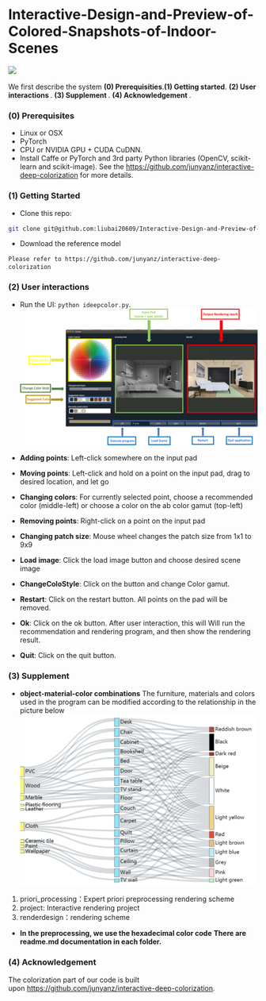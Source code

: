# Interactive-Design-and-Preview-of-Colored-Snapshots-of-Indoor-Scenes
![](https://github.com/liubai20609/Interactive-Design-and-Preview-of-Colored-Snapshots-of-Indoor-Scenes-1/blob/master/show.png?raw=true)

We first describe the system <b>(0) Prerequisities</b>.<b>(1) Getting started</b>. <b>(2) User interactions </b>. <b>(3) Supplement </b>. <b>(4) Acknowledgement </b>. 

### (0) Prerequisites
- Linux or OSX
- PyTorch
- CPU or NVIDIA GPU + CUDA CuDNN.
- Install Caffe or PyTorch and 3rd party Python libraries (OpenCV, scikit-learn and scikit-image). See the https://github.com/junyanz/interactive-deep-colorization for more details.

### (1) Getting Started
- Clone this repo:
```bash
git clone git@github.com:liubai20609/Interactive-Design-and-Preview-of-Colored-Snapshots-of-Indoor-Scenes-1.git
```

- Download the reference model
```
Please refer to https://github.com/junyanz/interactive-deep-colorization
```
### (2) User interactions
- Run the UI: `python ideepcolor.py`. 
![](https://github.com/liubai20609/Interactive-Design-and-Preview-of-Colored-Snapshots-of-Indoor-Scenes-1/blob/master/project/myfile/UI.png?raw=true)

- <b>Adding points</b>: Left-click somewhere on the input pad
- <b>Moving points</b>: Left-click and hold on a point on the input pad, drag to desired location, and let go
- <b>Changing colors</b>: For currently selected point, choose a recommended color (middle-left) or choose a color on the ab color gamut (top-left)
- <b>Removing points</b>: Right-click on a point on the input pad
- <b>Changing patch size</b>: Mouse wheel changes the patch size from 1x1 to 9x9
- <b>Load image</b>: Click the load image button and choose desired scene image
- <b>ChangeColoStyle</b>: Click on the button and change Color gamut.
- <b>Restart</b>: Click on the restart button. All points on the pad will be removed.
- <b>Ok</b>: Click on the ok button. After user interaction, this will Will run the recommendation and rendering program, and then show the rendering result.
- <b>Quit</b>: Click on the quit button.


### (3) Supplement
- <b>object-material-color combinations</b>
The furniture, materials and colors used in the program can be modified according to the relationship in the picture below
![](https://github.com/liubai20609/Interactive-Design-and-Preview-of-Colored-Snapshots-of-Indoor-Scenes-1/blob/master/pre-processing/connection%20relation.png?raw=true)
1. priori_processing：Expert priori preprocessing rendering scheme
2. project: Interactive rendering project
3. renderdesign：rendering scheme
- <b>In the preprocessing, we use the hexadecimal color code</b>
<b>There are readme.md documentation in each folder.</b>
### (4) Acknowledgement
The colorization part of our code is built upon https://github.com/junyanz/interactive-deep-colorization.
